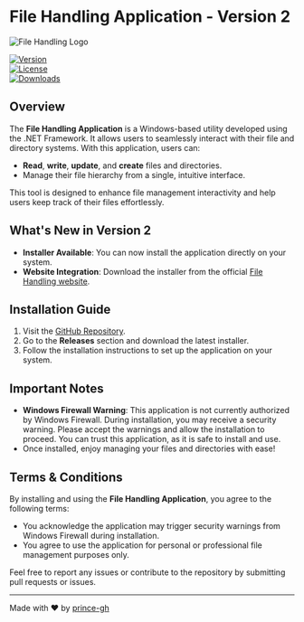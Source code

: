 # File Handling Application - Version 2  
![File Handling Logo](https://your-logo-url.com/logo.png)  

[![Version](https://img.shields.io/badge/version-2.0-blue)](https://github.com/prince-gh/file-handling)  
[![License](https://img.shields.io/badge/license-MIT-green)](https://opensource.org/licenses/MIT)  
[![Downloads](https://img.shields.io/badge/downloads-1000--blue)](https://github.com/prince-gh/file-handling)

## Overview  
The **File Handling Application** is a Windows-based utility developed using the .NET Framework. It allows users to seamlessly interact with their file and directory systems. With this application, users can:  
- **Read**, **write**, **update**, and **create** files and directories.  
- Manage their file hierarchy from a single, intuitive interface.  

This tool is designed to enhance file management interactivity and help users keep track of their files effortlessly.  

## What's New in Version 2  
- **Installer Available**: You can now install the application directly on your system.  
- **Website Integration**: Download the installer from the official [File Handling website](https://github.com/prince-gh/file-handling).  

## Installation Guide  
1. Visit the [GitHub Repository](https://github.com/prince-gh/file-handling).  
2. Go to the **Releases** section and download the latest installer.  
3. Follow the installation instructions to set up the application on your system.  

## Important Notes  
- **Windows Firewall Warning**: This application is not currently authorized by Windows Firewall. During installation, you may receive a security warning. Please accept the warnings and allow the installation to proceed. You can trust this application, as it is safe to install and use.  
- Once installed, enjoy managing your files and directories with ease!

## Terms & Conditions  
By installing and using the **File Handling Application**, you agree to the following terms:  
- You acknowledge the application may trigger security warnings from Windows Firewall during installation.  
- You agree to use the application for personal or professional file management purposes only.  

Feel free to report any issues or contribute to the repository by submitting pull requests or issues.

---

Made with ❤️ by [prince-gh](https://github.com/prince-gh)
